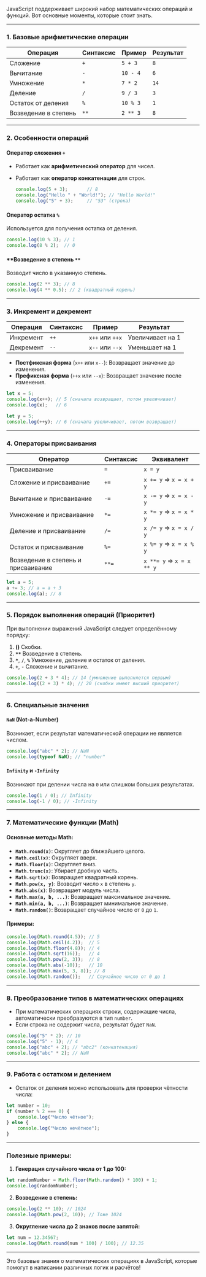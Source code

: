 JavaScript поддерживает широкий набор математических операций и функций. Вот основные моменты, которые стоит знать.

---

### 1. **Базовые арифметические операции**

|Операция|Синтаксис|Пример|Результат|
|---|---|---|---|
|Сложение|`+`|`5 + 3`|`8`|
|Вычитание|`-`|`10 - 4`|`6`|
|Умножение|`*`|`7 * 2`|`14`|
|Деление|`/`|`9 / 3`|`3`|
|Остаток от деления|`%`|`10 % 3`|`1`|
|Возведение в степень|`**`|`2 ** 3`|`8`|

---

### 2. **Особенности операций**

#### **Оператор сложения `+`**

- Работает как **арифметический оператор** для чисел.
- Работает как **оператор конкатенации** для строк.
    
    ```javascript
    console.log(5 + 3);       // 8
    console.log("Hello " + "World!"); // "Hello World!"
    console.log("5" + 3);     // "53" (строка)
    ```
    

#### **Оператор остатка `%`**

Используется для получения остатка от деления.

```javascript
console.log(10 % 3); // 1
console.log(8 % 2);  // 0
```

#### **Возведение в степень `**`

Возводит число в указанную степень.

```javascript
console.log(2 ** 3); // 8
console.log(4 ** 0.5); // 2 (квадратный корень)
```

---

### 3. **Инкремент и декремент**

|Операция|Синтаксис|Пример|Результат|
|---|---|---|---|
|Инкремент|`++`|`x++` или `++x`|Увеличивает на 1|
|Декремент|`--`|`x--` или `--x`|Уменьшает на 1|

- **Постфиксная форма** (`x++` или `x--`): Возвращает значение до изменения.
- **Префиксная форма** (`++x` или `--x`): Возвращает значение после изменения.

```javascript
let x = 5;
console.log(x++); // 5 (сначала возвращает, потом увеличивает)
console.log(x);   // 6

let y = 5;
console.log(++y); // 6 (сначала увеличивает, потом возвращает)
```

---

### 4. **Операторы присваивания**

|Оператор|Синтаксис|Эквивалент|
|---|---|---|
|Присваивание|`=`|`x = y`|
|Сложение и присваивание|`+=`|`x += y` => `x = x + y`|
|Вычитание и присваивание|`-=`|`x -= y` => `x = x - y`|
|Умножение и присваивание|`*=`|`x *= y` => `x = x * y`|
|Деление и присваивание|`/=`|`x /= y` => `x = x / y`|
|Остаток и присваивание|`%=`|`x %= y` => `x = x % y`|
|Возведение в степень и присваивание|`**=`|`x **= y` => `x = x ** y`|

```javascript
let a = 5;
a += 3; // a = a + 3
console.log(a); // 8
```

---

### 5. **Порядок выполнения операций (Приоритет)**

При выполнении выражений JavaScript следует определённому порядку:

1. **()** Скобки.
2. **`**`** Возведение в степень.
3. **`*`**, **`/`**, **`%`** Умножение, деление и остаток от деления.
4. **`+`**, **`-`** Сложение и вычитание.

```javascript
console.log(2 + 3 * 4); // 14 (умножение выполняется первым)
console.log((2 + 3) * 4); // 20 (скобки имеют высший приоритет)
```

---

### 6. **Специальные значения**

#### **`NaN` (Not-a-Number)**

Возникает, если результат математической операции не является числом.

```javascript
console.log("abc" * 2); // NaN
console.log(typeof NaN); // "number"
```

#### **`Infinity` и `-Infinity`**

Возникают при делении числа на `0` или слишком больших результатах.

```javascript
console.log(1 / 0); // Infinity
console.log(-1 / 0); // -Infinity
```

---

### 7. **Математические функции (Math)**

#### **Основные методы Math:**

- **`Math.round(x)`**: Округляет до ближайшего целого.
- **`Math.ceil(x)`**: Округляет вверх.
- **`Math.floor(x)`**: Округляет вниз.
- **`Math.trunc(x)`**: Убирает дробную часть.
- **`Math.sqrt(x)`**: Возвращает квадратный корень.
- **`Math.pow(x, y)`**: Возводит число `x` в степень `y`.
- **`Math.abs(x)`**: Возвращает модуль числа.
- **`Math.max(a, b, ...)`**: Возвращает максимальное значение.
- **`Math.min(a, b, ...)`**: Возвращает минимальное значение.
- **`Math.random()`**: Возвращает случайное число от `0` до `1`.

#### Примеры:

```javascript
console.log(Math.round(4.5)); // 5
console.log(Math.ceil(4.2));  // 5
console.log(Math.floor(4.8)); // 4
console.log(Math.sqrt(16));   // 4
console.log(Math.pow(2, 3));  // 8
console.log(Math.abs(-10));   // 10
console.log(Math.max(5, 3, 8)); // 8
console.log(Math.random());   // Случайное число от 0 до 1
```

---

### 8. **Преобразование типов в математических операциях**

- При математических операциях строки, содержащие числа, автоматически преобразуются в тип `number`.
- Если строка не содержит числа, результат будет `NaN`.

```javascript
console.log("5" * 2); // 10
console.log("5" - 1); // 4
console.log("abc" + 2); // "abc2" (конкатенация)
console.log("abc" * 2); // NaN
```

---

### 9. **Работа с остатком и делением**

- Остаток от деления можно использовать для проверки чётности числа:

```javascript
let number = 10;
if (number % 2 === 0) {
    console.log("Число чётное");
} else {
    console.log("Число нечётное");
}
```

---

### Полезные примеры:

1. **Генерация случайного числа от 1 до 100:**

```javascript
let randomNumber = Math.floor(Math.random() * 100) + 1;
console.log(randomNumber);
```

2. **Возведение в степень:**

```javascript
console.log(2 ** 10); // 1024
console.log(Math.pow(2, 10)); // Тоже 1024
```

3. **Округление числа до 2 знаков после запятой:**

```javascript
let num = 12.34567;
console.log(Math.round(num * 100) / 100); // 12.35
```

---

Это базовые знания о математических операциях в JavaScript, которые помогут в написании различных логик и расчётов!